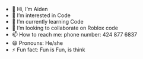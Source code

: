- 👋 Hi, I’m Aiden
- 👀 I’m interested in Code
- 🌱 I’m currently learning Code
- 💞️ I’m looking to collaborate on Roblox code
- 📫 How to reach me: phone number: 424 877 6837
- 😄 Pronouns: He/she
- ⚡ Fun fact: Fun is Fun, is think

<!---
AquaGaming50/AquaGaming50 is a ✨ special ✨ repository because its `README.md` (this file) appears on your GitHub profile
You can click the Preview link to take a look at your changes.
--->
